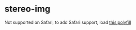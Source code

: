 # stereo-img

Not supported on Safari, to add Safari support, load [this polyfill](https://github.com/ungap/custom-elements) 